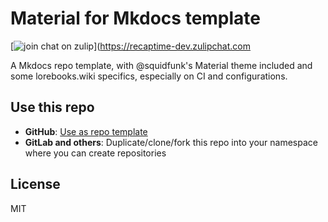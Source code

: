 # Material for Mkdocs template

[![join chat on zulip](https://img.shields.io/badge/zulip-join%20chat-blue?style=flat-square&logo=zulip)](https://recaptime-dev.zulipchat.com

A Mkdocs repo template, with @squidfunk's Material theme included and some lorebooks.wiki specifics, especially on CI and configurations.

## Use this repo

* **GitHub**: [Use as repo template](https://github.com/new?template_name=mkdocs-material-template&template_owner=lorebooks-wiki)
* **GitLab and others**: Duplicate/clone/fork this repo into your namespace where you can create repositories

## License

MIT

